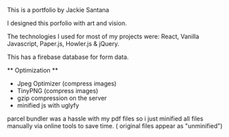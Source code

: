 This is a portfolio by Jackie Santana

I designed this porfolio with art and vision.

The technologies I used for most of my projects were: React, Vanilla Javascript, Paper.js, Howler.js & jQuery.

This has a firebase database for form data.

** Optimization **

- Jpeg Optimizer (compress images)
- TinyPNG (compress images)
- gzip compression on the server
- minified js with uglyfy

parcel bundler was a hassle with my pdf files so i just minified all files manually via online tools to save time. ( original files appear as "unminified")